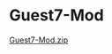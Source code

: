 # Guest7-Mod





[Guest7-Mod.zip](https://github.com/Guest-7/Guest7-Mod/files/10193588/Guest7-Mod.zip)
